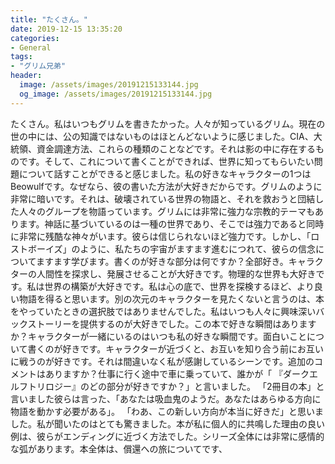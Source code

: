```yaml
---
title: "たくさん。"
date: 2019-12-15 13:35:20
categories:
- General
tags:
- "グリム兄弟"
header:
  image: /assets/images/20191215133144.jpg
  og_image: /assets/images/20191215133144.jpg
---
```


たくさん。私はいつもグリムを書きたかった。人々が知っているグリム。現在の世の中には、公の知識ではないものはほとんどないように感じました。CIA、大統領、資金調達方法、これらの種類のことなどです。それは影の中に存在するものです。そして、これについて書くことができれば、世界に知ってもらいたい問題について話すことができると感じました。私の好きなキャラクターの1つはBeowulfです。なぜなら、彼の書いた方法が大好きだからです。グリムのように非常に暗いです。それは、破壊されている世界の物語と、それを救おうと団結した人々のグループを物語っています。グリムには非常に強力な宗教的テーマもあります。神話に基づいているのは一種の世界であり、そこでは強力であると同時に非常に残酷な神々がいます。彼らは信じられないほど強力です。しかし、「ロストボーイズ」のように、私たちの宇宙がますます進むにつれて、彼らの信念についてますます学びます。書くのが好きな部分は何ですか？全部好き。キャラクターの人間性を探求し、発展させることが大好きです。物理的な世界も大好きです。私は世界の構築が大好きです。私は心の底で、世界を探検するほど、より良い物語を得ると思います。別の次元のキャラクターを見たくないと言うのは、本をやっていたときの選択肢ではありませんでした。私はいつも人々に興味深いバックストーリーを提供するのが大好きでした。この本で好きな瞬間はありますか？キャラクターが一緒にいるのはいつも私の好きな瞬間です。面白いことについて書くのが好きです。キャラクターが近づくと、お互いを知り合う前にお互いに戦うのが好きです。それは間違いなく私が感謝しているシーンです。追加のコメントはありますか？仕事に行く途中で車に乗っていて、誰かが「 『ダークエルフトリロジー』のどの部分が好きですか？」と言いました。 「2冊目の本」と言いました彼らは言った、「あなたは吸血鬼のようだ。あなたはあらゆる方向に物語を動かす必要がある」。 「わあ、この新しい方向が本当に好きだ」と思いました。私が聞いたのはとても驚きました。本が私に個人的に共鳴した理由の良い例は、彼らがエンディングに近づく方法でした。シリーズ全体には非常に感情的な弧があります。本全体は、償還への旅についてです、
